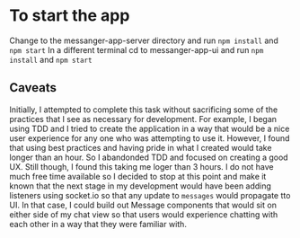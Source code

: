 # To start the app

Change to the messanger-app-server directory and run `npm install` and `npm start`
In a different terminal cd to messanger-app-ui and run `npm install` and `npm start` 

## Caveats

Initially, I attempted to complete this task without sacrificing some of the practices that I see as necessary for development.  For example, I began using TDD and I tried to create the application in a way that would be a nice user experience for any one who was attempting to use it.  However, I found that using best practices and having pride in what I created would take longer than an hour.  So I abandonded TDD and focused on creating a good UX.  Still though, I found this taking me loger than 3 hours.  I do not have much free time available so I decided to stop at this point and make it known that the next stage in my development would have been adding listeners using socket.io so that any update to `messages` would propagate tto UI.  In that case, I could build out Message components that would sit on either side of my chat view so that users would experience chatting with each other in a way that they were familiar with.

